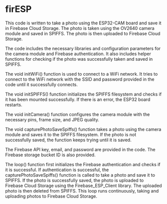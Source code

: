 # firESP

This code is written to take a photo using the ESP32-CAM board and save it in Firebase Cloud Storage. The photo is taken using the OV2640 camera module and saved in SPIFFS. The photo is then uploaded to Firebase Cloud Storage.

The code includes the necessary libraries and configuration parameters for the camera module and Firebase authentication. It also includes helper functions for checking if the photo was successfully taken and saved in SPIFFS.

The void initWiFi() function is used to connect to a WiFi network. It tries to connect to the WiFi network with the SSID and password provided in the code until it successfully connects.

The void initSPIFFS() function initializes the SPIFFS filesystem and checks if it has been mounted successfully. If there is an error, the ESP32 board restarts.

The void initCamera() function configures the camera module with the necessary pins, frame size, and JPEG quality.

The void capturePhotoSaveSpiffs() function takes a photo using the camera module and saves it to the SPIFFS filesystem. If the photo is not successfully saved, the function keeps trying until it is saved.

The Firebase API key, email, and password are provided in the code. The Firebase storage bucket ID is also provided.

The loop() function first initializes the Firebase authentication and checks if it is successful. If authentication is successful, the capturePhotoSaveSpiffs() function is called to take a photo and save it to SPIFFS. If the photo is successfully saved, the photo is uploaded to Firebase Cloud Storage using the Firebase_ESP_Client library. The uploaded photo is then deleted from SPIFFS. This loop runs continuously, taking and uploading photos to Firebase Cloud Storage.
